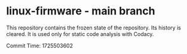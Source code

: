 # linux-firmware - main branch

This repository contains the frozen state of the repository.
Its history is cleared. It is used only for static code
analysis with Codacy.

Commit Time: 1725503602
